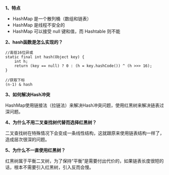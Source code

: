 **1、特点**
* HashMap 是一个散列桶（数组和链表）
* HashMap 是线程不安全的
* HashMap 可以接受 null 键和值，而 Hashtable 则不能

**2、hash函数是怎么实现的？**
```
//高低16位异或
static final int hash(Object key) {
    int h;
    return (key == null) ? 0 : (h = key.hashCode()) ^ (h >>> 16);
}

//获取下标
(n-1) & hash
```
**3、如何解决Hash冲突**

HashMap使用链接法（拉链法）来解决Hash冲突问题，使用红黑树来解决链表过深问题。

**4、为什么不用二叉查找树代替而选择红黑树？**

二叉查找树在特殊情况下会变成一条线性结构，这就跟原来使用链表结构一样了，造成层次很深的问题。

**5、为什么不一直使用红黑树？**

红黑树属于平衡二叉树，为了保持“平衡”是需要付出代价的，如果链表长度很短的话，根本不需要引入红黑树，引入反而会慢。
